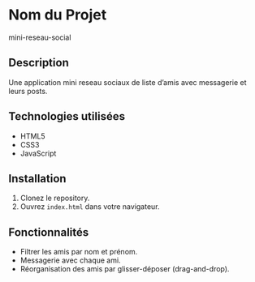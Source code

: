 
# Nom du Projet
mini-reseau-social

## Description
Une application mini reseau sociaux de liste d’amis avec messagerie et leurs posts.

## Technologies utilisées
- HTML5
- CSS3
- JavaScript 

## Installation
1. Clonez le repository.
2. Ouvrez `index.html` dans votre navigateur.

## Fonctionnalités
- Filtrer les amis par nom et prénom.
- Messagerie avec chaque ami.
- Réorganisation des amis par glisser-déposer (drag-and-drop).
